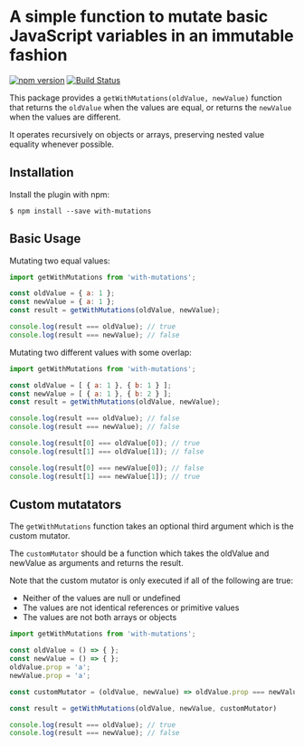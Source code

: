 A simple function to mutate basic JavaScript variables in an immutable fashion
========================================
[![npm version](https://badge.fury.io/js/with-mutations.svg)](https://badge.fury.io/js/with-mutations) [![Build Status](https://travis-ci.org/jharris4/with-mutations.svg?branch=master)](https://travis-ci.org/jharris4/with-mutations)

This package provides a `getWithMutations(oldValue, newValue)` function that returns the `oldValue` when the values are equal, or returns the `newValue` when the values are different.

It operates recursively on objects or arrays, preserving nested value equality whenever possible.

Installation
------------
Install the plugin with npm:
```shell
$ npm install --save with-mutations
```


Basic Usage
-----------
Mutating two equal values:

```javascript
import getWithMutations from 'with-mutations';

const oldValue = { a: 1 };
const newValue = { a: 1 };
const result = getWithMutations(oldValue, newValue);

console.log(result === oldValue); // true
console.log(result === newValue); // false
```

Mutating two different values with some overlap:

```javascript
import getWithMutations from 'with-mutations';

const oldValue = [ { a: 1 }, { b: 1 } ];
const newValue = [ { a: 1 }, { b: 2 } ];
const result = getWithMutations(oldValue, newValue);

console.log(result === oldValue); // false
console.log(result === newValue); // false

console.log(result[0] === oldValue[0]); // true
console.log(result[1] === oldValue[1]); // false

console.log(result[0] === newValue[0]); // false
console.log(result[1] === newValue[1]); // true
```

Custom mutatators
-----------

The `getWithMutations` function takes an optional third argument which is the custom mutator.

The `customMutator` should be a function which takes the oldValue and newValue as arguments and returns the result.

Note that the custom mutator is only executed if all of the following are true:
- Neither of the values are null or undefined
- The values are not identical references or primitive values
- The values are not both arrays or objects

```javascript
import getWithMutations from 'with-mutations';

const oldValue = () => { };
const newValue = () => { };
oldValue.prop = 'a';
newValue.prop = 'a';

const customMutator = (oldValue, newValue) => oldValue.prop === newValue.prop ? oldValue : newValue;

const result = getWithMutations(oldValue, newValue, customMutator)

console.log(result === oldValue); // true
console.log(result === newValue); // false
```